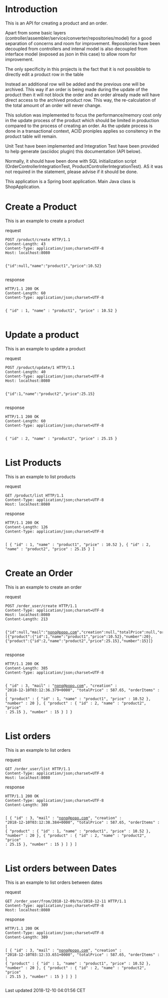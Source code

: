 <!DOCTYPE html>
<html lang="en">

<body class="article">

<div id="header">
<h1>Introduction</h1>

<div class="paragraph">
<p>This is an API for creating a product and an order. </p>
<p>Apart from some basic layers (controller/assembler/service/converter/repositories/model) for a good separation of concerns and room for improvement. 
Repositories have been decoupled from controllers and intenal model is also decoupled from interface model (exposed as json in this case) to allow room for improvement. </p>

<p>The only specificity in this projects is the fact that it is not possibble to directly edit a product row in the table </p>
<p>Instead an additional row will be added and the previous one will be archived. 
This way if an order is being made during the update of the product then it will not block the order 
and an order already made will have direct access to the archived product row. 
This way, the re-calculation of the total amount of an order will never change. </p>

<p>This solution was implemented to focus the performance/memory cost only in the update process of the product which should be limited in production compared to the process of creating an order. As the update process is done in a transactional context, ACID proniples applies so consitency in the product table will remain. </p>

<p>Unit Test have been implemented and Integration Test have been provided to help generate (asciidoc plugin) this documentation (API below). </p>
<p>Normally, it should have been done with SQL initialization script (OrderControllerIntegrationTest, ProductControllerIntegrationTest). 
AS it was not required in the statement, please advise if it should be done. </p>

<p>This application is a Spring boot application. Main Java class is ShopApplication. </p>
</div>
</div>
<div id="header">
<h1>Create a Product</h1>
</div>
<div id="content">
<div id="preamble">
<div class="sectionbody">
<div class="paragraph">
<p>This is an example to create a product</p>
</div>
<div class="listingblock">
<div class="title">request</div>
<div class="content">
<pre class="highlight nowrap"><code class="language-http" data-lang="http">POST /product/create HTTP/1.1
Content-Length: 43
Content-Type: application/json;charset=UTF-8
Host: localhost:8080

{"id":null,"name":"product1","price":10.52}</code></pre>
</div>
</div>
<div class="listingblock">
<div class="title">response</div>
<div class="content">
<pre class="highlight nowrap"><code class="language-http" data-lang="http">HTTP/1.1 200 OK
Content-Length: 60
Content-Type: application/json;charset=UTF-8

{
  "id" : 1,
  "name" : "product1",
  "price" : 10.52
}</code></pre>
</div>
</div>
</div>
</div>
<h1 id="_update_a_product" class="sect0">Update a product</h1>
<div class="paragraph">
<p>This is an example to update a product</p>
</div>
<div class="listingblock">
<div class="title">request</div>
<div class="content">
<pre class="highlight nowrap"><code class="language-http" data-lang="http">POST /product/update/1 HTTP/1.1
Content-Length: 40
Content-Type: application/json;charset=UTF-8
Host: localhost:8080

{"id":1,"name":"product2","price":25.15}</code></pre>
</div>
</div>
<div class="listingblock">
<div class="title">response</div>
<div class="content">
<pre class="highlight nowrap"><code class="language-http" data-lang="http">HTTP/1.1 200 OK
Content-Length: 60
Content-Type: application/json;charset=UTF-8

{
  "id" : 2,
  "name" : "product2",
  "price" : 25.15
}</code></pre>
</div>
</div>
<h1 id="_list_products" class="sect0">List Products</h1>
<div class="paragraph">
<p>This is an example to list products</p>
</div>
<div class="listingblock">
<div class="title">request</div>
<div class="content">
<pre class="highlight nowrap"><code class="language-http" data-lang="http">GET /product/list HTTP/1.1
Content-Type: application/json;charset=UTF-8
Host: localhost:8080</code></pre>
</div>
</div>
<div class="listingblock">
<div class="title">response</div>
<div class="content">
<pre class="highlight nowrap"><code class="language-http" data-lang="http">HTTP/1.1 200 OK
Content-Length: 126
Content-Type: application/json;charset=UTF-8

[ {
  "id" : 1,
  "name" : "product1",
  "price" : 10.52
}, {
  "id" : 2,
  "name" : "product2",
  "price" : 25.15
} ]</code></pre>
</div>
</div>
<h1 id="_create_an_order" class="sect0">Create an Order</h1>
<div class="paragraph">
<p>This is an example to create an order</p>
</div>
<div class="listingblock">
<div class="title">request</div>
<div class="content">
<pre class="highlight nowrap"><code class="language-http" data-lang="http">POST /order_user/create HTTP/1.1
Content-Type: application/json;charset=UTF-8
Host: localhost:8080
Content-Length: 213

{"id":null,"mail":"nono@popo.com","creation":null,"totalPrice":null,"orderItems":[{"product":{"id":1,"name":"product1","price":10.52},"number":20},{"product":{"id":2,"name":"product2","price":25.15},"number":15}]}</code></pre>
</div>
</div>
<div class="listingblock">
<div class="title">response</div>
<div class="content">
<pre class="highlight nowrap"><code class="language-http" data-lang="http">HTTP/1.1 200 OK
Content-Length: 385
Content-Type: application/json;charset=UTF-8

{
  "id" : 3,
  "mail" : "nono@popo.com",
  "creation" : "2018-12-10T03:12:36.379+0000",
  "totalPrice" : 587.65,
  "orderItems" : [ {
    "product" : {
      "id" : 1,
      "name" : "product1",
      "price" : 10.52
    },
    "number" : 20
  }, {
    "product" : {
      "id" : 2,
      "name" : "product2",
      "price" : 25.15
    },
    "number" : 15
  } ]
}</code></pre>
</div>
</div>
<h1 id="_list_orders" class="sect0">List orders</h1>
<div class="paragraph">
<p>This is an example to list orders</p>
</div>
<div class="listingblock">
<div class="title">request</div>
<div class="content">
<pre class="highlight nowrap"><code class="language-http" data-lang="http">GET /order_user/list HTTP/1.1
Content-Type: application/json;charset=UTF-8
Host: localhost:8080</code></pre>
</div>
</div>
<div class="listingblock">
<div class="title">response</div>
<div class="content">
<pre class="highlight nowrap"><code class="language-http" data-lang="http">HTTP/1.1 200 OK
Content-Type: application/json;charset=UTF-8
Content-Length: 389

[ {
  "id" : 3,
  "mail" : "nono@popo.com",
  "creation" : "2018-12-10T03:12:38.384+0000",
  "totalPrice" : 587.65,
  "orderItems" : [ {
    "product" : {
      "id" : 1,
      "name" : "product1",
      "price" : 10.52
    },
    "number" : 20
  }, {
    "product" : {
      "id" : 2,
      "name" : "product2",
      "price" : 25.15
    },
    "number" : 15
  } ]
} ]</code></pre>
</div>
</div>
<h1 id="_list_orders_between_dates" class="sect0">List orders between Dates</h1>
<div class="paragraph">
<p>This is an example to list orders between dates</p>
</div>
<div class="listingblock">
<div class="title">request</div>
<div class="content">
<pre class="highlight nowrap"><code class="language-http" data-lang="http">GET /order_user/from/2018-12-09/to/2018-12-11 HTTP/1.1
Content-Type: application/json;charset=UTF-8
Host: localhost:8080</code></pre>
</div>
</div>
<div class="listingblock">
<div class="title">response</div>
<div class="content">
<pre class="highlight nowrap"><code class="language-http" data-lang="http">HTTP/1.1 200 OK
Content-Type: application/json;charset=UTF-8
Content-Length: 389

[ {
  "id" : 3,
  "mail" : "nono@popo.com",
  "creation" : "2018-12-10T03:12:33.651+0000",
  "totalPrice" : 587.65,
  "orderItems" : [ {
    "product" : {
      "id" : 1,
      "name" : "product1",
      "price" : 10.52
    },
    "number" : 20
  }, {
    "product" : {
      "id" : 2,
      "name" : "product2",
      "price" : 25.15
    },
    "number" : 15
  } ]
} ]</code></pre>
</div>
</div>
</div>
<div id="footer">
<div id="footer-text">
Last updated 2018-12-10 04:01:56 CET
</div>
</div>
</body>
</html>
